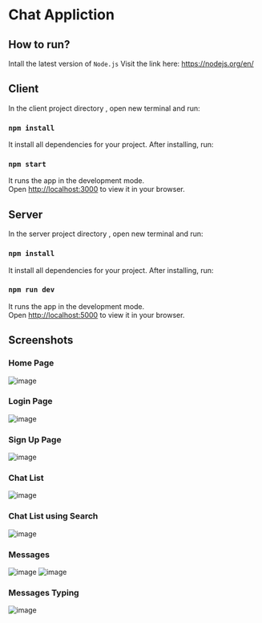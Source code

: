 # Chat Appliction
## How to run?
Intall the latest version of `Node.js`
Visit the link here: https://nodejs.org/en/

## Client
In the client project directory , open new terminal and run:

### `npm install`
It install all dependencies for your project.
After installing, run: 

### `npm start`

It runs the app in the development mode.\
Open [http://localhost:3000](http://localhost:3000) to view it in your browser.

## Server
In the server project directory , open new terminal and run:

### `npm install`
It install all dependencies for your project.
After installing, run: 

### `npm run dev`

It runs the app in the development mode.\
Open [http://localhost:5000](http://localhost:5000) to view it in your browser.

## Screenshots

### Home Page
![image](https://user-images.githubusercontent.com/108978331/214775037-d7a52d19-0155-444b-984d-e7f991181b65.png "Home Page")

### Login Page
![image](https://user-images.githubusercontent.com/108978331/214774915-edc8b4c2-4c10-4538-96e9-1cab70dea89c.png "Login Page")

### Sign Up Page
![image](https://user-images.githubusercontent.com/108978331/214774952-36b3c9de-8574-4d38-9c0c-5ed014f9b06f.png "Sign Up Page")

### Chat List
![image](https://user-images.githubusercontent.com/108978331/214774708-fff25adf-b25f-4943-a654-3e09951323e8.png "Chat List")

### Chat List using Search
![image](https://user-images.githubusercontent.com/108978331/214774808-8fb14b6a-917e-4f2f-9681-8c801df6a6ad.png "Chat List using Search")

### Messages
![image](https://user-images.githubusercontent.com/108978331/214774222-97f21ee8-32f2-4f58-a99b-77ca612476a1.png "No Message")
![image](https://user-images.githubusercontent.com/108978331/214774412-b93f6fef-0862-4e24-8ee7-599136ca79e8.png "Messages")

### Messages Typing
![image](https://user-images.githubusercontent.com/108978331/214774506-20fc3121-6dd6-4e55-9bbd-f5dd728c392a.png "Sender Typing")

